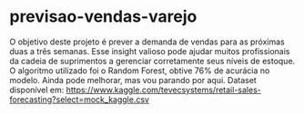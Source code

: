 # previsao-vendas-varejo
O objetivo deste projeto é prever a demanda de vendas para as próximas duas a três semanas. Esse insight valioso pode ajudar muitos profissionais da cadeia de suprimentos  a gerenciar corretamente seus níveis de estoque.
O algoritmo utilizado foi o Random Forest, obtive 76% de acurácia no modelo. Ainda pode melhorar, mas vou parando por aqui.
Dataset disponível em: https://www.kaggle.com/tevecsystems/retail-sales-forecasting?select=mock_kaggle.csv
